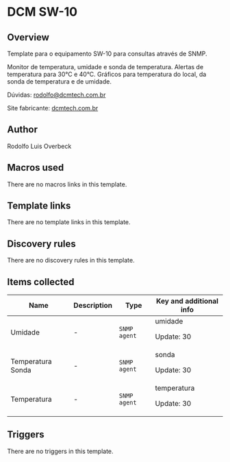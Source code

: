 # DCM SW-10

## Overview

Template para o equipamento SW-10 para consultas através de SNMP.


Monitor de temperatura, umidade e sonda de temperatura. Alertas de temperatura para 30°C e 40°C. Gráficos para temperatura do local, da sonda de temperatura e de umidade.


Dúvidas: rodolfo@dcmtech.com.br


Site fabricante: [dcmtech.com.br](https://dcmtech.com.br/)



## Author

Rodolfo Luis Overbeck

## Macros used

There are no macros links in this template.

## Template links

There are no template links in this template.

## Discovery rules

There are no discovery rules in this template.

## Items collected

|Name|Description|Type|Key and additional info|
|----|-----------|----|----|
|Umidade|<p>-</p>|`SNMP agent`|umidade<p>Update: 30</p>|
|Temperatura Sonda|<p>-</p>|`SNMP agent`|sonda<p>Update: 30</p>|
|Temperatura|<p>-</p>|`SNMP agent`|temperatura<p>Update: 30</p>|


## Triggers

There are no triggers in this template.

